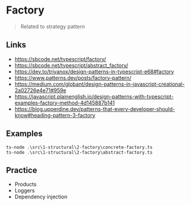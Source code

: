 # Factory

> Related to strategy pattern

## Links

- https://sbcode.net/typescript/factory/
- https://sbcode.net/typescript/abstract_factory/
- https://dev.to/triyanox/design-patterns-in-typescript-e68#factory
- https://www.patterns.dev/posts/factory-pattern/
- https://medium.com/globant/design-patterns-in-javascript-creational-2a02726e4e71#959e
- https://javascript.plainenglish.io/design-patterns-with-typescript-examples-factory-method-4d145887b141
- https://blog.upperdine.dev/patterns-that-every-developer-should-know#heading-pattern-3-factory

## Examples

```terminal
ts-node .\src\1-structural\2-factory\concrete-factory.ts
ts-node .\src\1-structural\2-factory\abstract-factory.ts
```

## Practice

- Products
- Loggers
- Dependency injection
